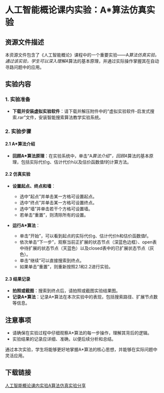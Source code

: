 # 人工智能概论课内实验：A*算法仿真实验

## 资源文件描述

本资源文件包含了《人工智能概论》课程中的一个重要实验——A*算法仿真实验。通过该实验，学生可以深入理解A*算法的基本原理，并通过实际操作掌握其在自动寻路问题中的应用。

## 实验内容

### 1. 实验准备

- **下载并安装虚拟实验软件**：请下载并解压附件中的“虚拟实验软件-启发式搜索.rar”文件，安装智能搜索算法教学实验系统。

### 2. 实验步骤

#### 2.1 A*算法介绍

- **回顾A*算法原理**：在实验系统中，单击“A*算法介绍”，回顾A*算法的基本原理，包括实际代价g、估计代价h以及估价函数值f的计算方法。

#### 2.2 仿真实验

- **设置起点、终点和墙**：
  - 选中“起点”并单击某一方格可设置起点。
  - 选中“终点”并单击某一方格可设置终点。
  - 选中“墙”并单击若干个方格可设置墙。
  - 若单击“重置”，则清除所有的设置。

- **运行A*算法**：
  - 单击“开始”，可以看到起点的实际代价g、估计代价h和估价函数值f。
  - 依次单击“下一步”，观察当前正扩展的状态节点（深蓝色边框）、open表中待扩展的状态节点（天蓝色）以及closed表中的已扩展状态节点（灰色）。
  - 单击“继续”可以直接搜索到终点。
  - 如果单击“重置”，则重新按照2.1和2.2进行实验。

#### 2.3 结果记录

- **拍照或截图**：搜索到终点后，请拍照或截图实验结果图。
- **记录A*算法**：记录A*算法在本次实验中的表现，包括搜索路径、扩展节点数等信息。

## 注意事项

- 请确保在实验过程中仔细观察A*算法的每一步操作，理解其背后的逻辑。
- 实验结果的记录应详细、准确，以便后续分析和总结。

通过本次实验，学生将能够更好地掌握A*算法的核心思想，并能够在实际问题中灵活应用。

## 下载链接

[人工智能概论课内实验A算法仿真实验分享](https://pan.quark.cn/s/1efe41306648)